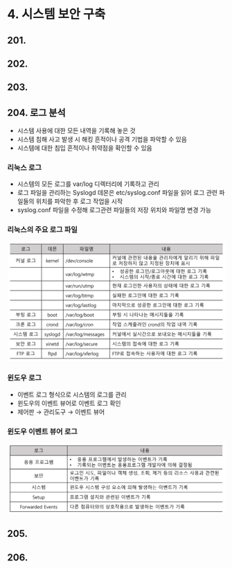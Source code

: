 # 4. 시스템 보안 구축
## 201.
## 202.
## 203.
## 204. 로그 분석
- 시스템 사용에 대한 모든 내역을 기록해 놓은 것
- 시스템 침해 사고 발생 시 해킹 흔적이나 공격 기법을 파악할 수 있음
- 시스템에 대한 침입 흔적이나 취약점을 확인할 수 있음

### 리눅스 로그
- 시스템의 모든 로그를 var/log 디렉터리에 기록하고 관리
- 로그 파일을 관리하는 Syslogd 데몬은 etc/syslog.conf 파일을 읽어 로그 관련 파일들의 위치를 파악한 후 로그 작업을 시작
- syslog.conf 파일을 수정해 로그관련 파일들의 저장 위치와 파일명 변경 가능

### 리눅스의 주요 로그 파일
![linuxLog](../img/linux_log.png)

### 윈도우 로그
- 이벤트 로그 형식으로 시스템의 로그를 관리
- 윈도우의 이벤트 뷰어로 이벤트 로그 확인
- 제어판 → 관리도구 → 이벤트 뷰어

### 윈도우 이벤트 뷰어 로그
![windowLog](../img/window_log.png)

## 205.
## 206.